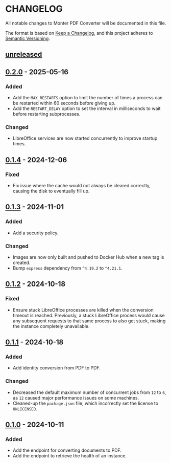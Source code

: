CHANGELOG
=========

All notable changes to Monter PDF Converter will be documented in this file.

The format is based on [Keep a Changelog](https://keepachangelog.com/en/1.1.0/), and this project adheres to
[Semantic Versioning](https://semver.org/spec/v2.0.0.html).


## [unreleased]

## [0.2.0] - 2025-05-16

### Added

- Add the `MAX_RESTARTS` option to limit the number of times a process can be restarted within 60 seconds before giving up.
- Add the `RESTART_DELAY` option to set the interval in milliseconds to wait before restarting subprocesses.

### Changed

- LibreOffice services are now started concurrently to improve startup times.

## [0.1.4] - 2024-12-06

### Fixed

- Fix issue where the cache would not always be cleared correctly, causing the disk to eventually fill up.

## [0.1.3] - 2024-11-01

### Added

- Add a security policy.

### Changed

- Images are now only built and pushed to Docker Hub when a new tag is created.
- Bump `express` dependency from `^4.19.2` to `^4.21.1`.

## [0.1.2] - 2024-10-18

### Fixed

- Ensure stuck LibreOffice processes are killed when the conversion timeout is reached. Previously, a stuck LibreOffice
  process would cause any subsequent requests to that same process to also get stuck, making the instance completely
  unavailable.

## [0.1.1] - 2024-10-18

### Added

- Add identity conversion from PDF to PDF.

### Changed

- Decreased the default maximum number of concurrent jobs from `12` to `6`, as `12` caused major performance issues on 
  some machines.
- Cleaned-up the `package.json` file, which incorrectly set the license to `UNLICENSED`.

## [0.1.0] - 2024-10-11

### Added

- Add the endpoint for converting documents to PDF.
- Add the endpoint to retrieve the health of an instance.

[unreleased]: https://github.com/Monter-Leefstijl/pdfconverter/compare/0.2.0...HEAD
[0.2.0]: https://github.com/Monter-Leefstijl/pdfconverter/compare/0.1.4...0.2.0
[0.1.4]: https://github.com/Monter-Leefstijl/pdfconverter/compare/0.1.3...0.1.4
[0.1.3]: https://github.com/Monter-Leefstijl/pdfconverter/compare/0.1.2...0.1.3
[0.1.2]: https://github.com/Monter-Leefstijl/pdfconverter/compare/0.1.1...0.1.2
[0.1.1]: https://github.com/Monter-Leefstijl/pdfconverter/compare/0.1.0...0.1.1
[0.1.0]: https://github.com/Monter-Leefstijl/pdfconverter/releases/tag/0.1.0
